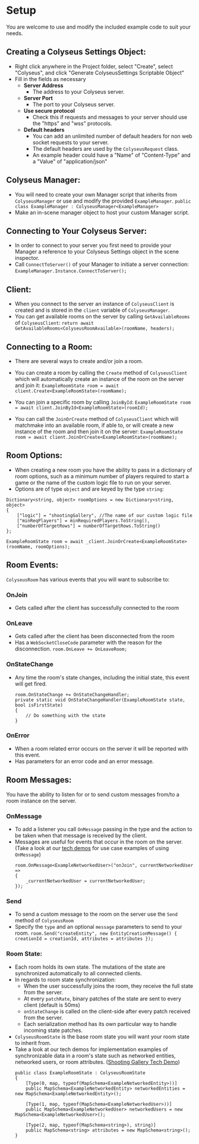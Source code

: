 # Setup
You are welcome to use and modify the included example code to suit your needs.

## Creating a Colyseus Settings Object:

- Right click anywhere in the Project folder, select &quot;Create&quot;, select &quot;Colyseus&quot;, and click &quot;Generate ColyseusSettings Scriptable Object&quot;
- Fill in the fields as necessary
  - **Server Address**
    - The address to your Colyseus server.
  - **Server Port**
    - The port to your Colyseus server.
  - **Use secure protocol**
    - Check this if requests and messages to your server should use the &quot;https&quot; and &quot;wss&quot; protocols.
  - **Default headers**
    - You can add an unlimited number of default headers for non web socket requests to your server.
    - The default headers are used by the `ColyseusRequest` class.
    - An example header could have a &quot;Name&quot; of &quot;Content-Type&quot; and a &quot;Value&quot; of &quot;application/json&quot;

## Colyseus Manager:

- You will need to create your own Manager script that inherits from `ColyseusManager` or use and modify the provided `ExampleManager`.
`public class ExampleManager : ColyseusManager<ExampleManager>`
- Make an in-scene manager object to host your custom Manager script.

## Connecting to Your Colyseus Server:

- In order to connect to your server you first need to provide your Manager a reference to your Colyseus Settings object in the scene inspector.
- Call `ConnectToServer()` of your Manager to initiate a server connection:
`ExampleManager.Instance.ConnectToServer();`

## Client:

- When you connect to the server an instance of `ColyseusClient` is created and is stored in the `client` variable of `ColyseusManager`.
- You can get available rooms on the server by calling `GetAvailableRooms` of `ColyseusClient`:
`return await GetAvailableRooms<ColyseusRoomAvailable>(roomName, headers);`

## Connecting to a Room:

- There are several ways to create and/or join a room.
- You can create a room by calling the `Create` method of `ColyseusClient` which will automatically create an instance of the room on the server and join it:
`ExampleRoomState room = await client.Create<ExampleRoomState>(roomName);`

- You can join a specific room by calling `JoinById`:
`ExampleRoomState room = await client.JoinById<ExampleRoomState>(roomId);`

- You can call the `JoinOrCreate` method of `ColyseusClient` which will matchmake into an available room, if able to, or will create a new instance of the room and then join it on the server:
`ExampleRoomState room = await client.JoinOrCreate<ExampleRoomState>(roomName);`

## Room Options:

- When creating a new room you have the ability to pass in a dictionary of room options, such as a minimum number of players required to start a game or the name of the custom logic file to run on your server.
- Options are of type `object` and are keyed by the type `string`:
```
Dictionary<string, object> roomOptions = new Dictionary<string, object>
{
    ["logic"] = "shootingGallery", //The name of our custom logic file
    ["minReqPlayers"] = minRequiredPlayers.ToString(),
    ["numberOfTargetRows"] = numberOfTargetRows.ToString()
};

ExampleRoomState room = await _client.JoinOrCreate<ExampleRoomState>(roomName, roomOptions);
```

## Room Events:

`ColyseusRoom` has various events that you will want to subscribe to:
### OnJoin
- Gets called after the client has successfully connected to the room
### OnLeave
- Gets called after the client has been disconnected from the room
- Has a `WebSocketCloseCode` parameter with the reason for the disconnection.
    `room.OnLeave += OnLeaveRoom;`
### OnStateChange
- Any time the room&#39;s state changes, including the initial state, this event will get fired.
    ```
    room.OnStateChange += OnStateChangeHandler;
    private static void OnStateChangeHandler(ExampleRoomState state, bool isFirstState)
    {
        // Do something with the state
    }
    ```
### OnError
- When a room related error occurs on the server it will be reported with this event.
- Has parameters for an error code and an error message.

## Room Messages:
You have the ability to listen for or to send custom messages from/to a room instance on the server.

### OnMessage
- To add a listener you call `OnMessage` passing in the type and the action to be taken when that message is received by the client.
- Messages are useful for events that occur in the room on the server. (Take a look at our [tech demos](https://docs.colyseus.io/demo/shooting-gallery/) for use case examples of using `OnMessage`)
    ```
    room.OnMessage<ExampleNetworkedUser>("onJoin", currentNetworkedUser =>
    {
        _currentNetworkedUser = currentNetworkedUser;
    });
    ```
### Send
- To send a custom message to the room on the server use the `Send` method of `ColyseusRoom`
- Specify the `type` and an optional `message` parameters to send to your room.
`room.Send("createEntity", new EntityCreationMessage() { creationId = creationId, attributes = attributes });`

### Room State:
- Each room holds its own state. The mutations of the state are synchronized automatically to all connected clients.
- In regards to room state synchronization:
  - When the user successfully joins the room, they receive the full state from the server.
  - At every `patchRate`, binary patches of the state are sent to every client (default is 50ms)
  - `onStateChange` is called on the client-side after every patch received from the server.
  - Each serialization method has its own particular way to handle incoming state patches.
- `ColyseusRoomState` is the base room state you will want your room state to inherit from.
- Take a look at our tech demos for implementation examples of synchronizable data in a room&#39;s state such as networked entities, networked users, or room attributes. ([Shooting Gallery Tech Demo](https://docs.colyseus.io/demo/shooting-gallery/))
    ```
    public class ExampleRoomState : ColyseusRoomState
    {
        [Type(0, map, typeof(MapSchema<ExampleNetworkedEntity>))]
        public MapSchema<ExampleNetworkedEntity> networkedEntities = new MapSchema<ExampleNetworkedEntity>();
        
        [Type(1, map, typeof(MapSchema<ExampleNetworkedUser>))]
        public MapSchema<ExampleNetworkedUser> networkedUsers = new MapSchema<ExampleNetworkedUser>();
        
        [Type(2, map, typeof(MapSchema<string>), string)]
        public MapSchema<string> attributes = new MapSchema<string>();
    }
    ```
